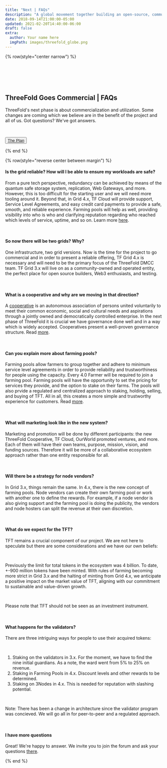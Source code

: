 ```yaml
---
title: "Next | FAQs"
description: "A global movement together building an open-source, community-driven, decentralized Internet – from the ground up." # quotation marks to allow colons where used
date: 2018-09-14T21:00:00-05:00
updated: 2021-02-20T14:40:00-06:00
draft: false
extra:
  author: Your name here
  imgPath: images/threefold_globe.png
---
```


<!-- section 1 (header) -->

{% row(style="center narrow") %}

<br>
<br>
<br>
<br>

## ThreeFold Goes Commercial | **FAQs**

ThreeFold's next phase is about commercialization and utilization. Some changes are coming which we believe are in the benefit of the project and all of us. Got questions? We've got answers.

<br>

<button>[The Plan](/next)</button>

{% end %}

{% row(style="reverse center between margin") %}

#### Is the grid reliable? How will I be able to ensure my workloads are safe?

From a pure tech perspective, redundancy can be achieved by means of the quantum safe storage system, replication, Web Gateways, and more. However, this is too difficult for the starting user and we will need more tooling around it. Beyond that, in Grid 4.x, TF Cloud will provide support, Service Level Agreements, and easy credit card payments to provide a safe, smooth, and reliable experience. Farming pools will help as well, providing visibility into who is who and clarifying reputation regarding who reached which levels of service, uptime, and so on. Learn more [here](/blog/reliability).

<br>

#### So now there will be two grids? Why?

One infrastructure, two grid versions. Now is the time for the project to go commercial and in order to present a reliable offering, TF Grid 4.x is necessary and will need to be the primary focus of the ThreeFold DMCC team. TF Grid 3.x will live on as a community-owned and operated entity, the perfect place for open source builders, Web3 enthusiasts, and testing.

<br>

#### What is a cooperative and why are we moving in that direction?

A [cooperative](https://www.ica.coop/en/cooperatives/what-is-a-cooperative) is an autonomous association of persons united voluntarily to meet their common economic, social and cultural needs and aspirations through a jointly owned and democratically controlled enterprise. In the next phase of ThreeFold it is crucial we have governance done well and in a way which is widely accepted. Cooperatives present a well-proven governance structure. Read [more](/blog/threefold-cooperative).

<br>

#### Can you explain more about farming pools?

Farming pools allow farmers to group together and adhere to minimum service level agreements in order to provide reliability and trustworthiness for people using the capacity. Every 4.0 Farmer will be required to join a farming pool. Farming pools will have the opportunity to set the pricing for services they provide, and the option to stake on their farms. The pools will also prvide a regulated and centralized approach to staking, holding, selling, and buying of TFT. All in all, this creates a more simple and trustworthy experience for customers. Read [more](/blog/farming-pools).

<br>

#### What will marketing look like in the new system?

Marketing and promotion will be done by different participants: the new ThreeFold Cooperative, TF Cloud, OurWorld promoted ventures, and more. Each of them will have their own teams, purpose, mission, vision, and funding sources. Therefore it will be more of a collaborative ecosystem approach rather than one entity responsible for all.

<br>

#### Will there be a strategy for node vendors?

In Grid 3.x, things remain the same. In 4.x, there is the new concept of farming pools. Node vendors can create their own farming pool or work with another one to define the rewards. For example, if a node vendor is also giving support and the farming pool is doing the publicity, the vendors and node hosters can split the revenue at their own discretion.

<br>

#### What do we expect for the TFT?

TFT remains a crucial component of our project. We are not here to speculate but there are some considerations and we have our own beliefs:

<br>

Previously the limit for total tokens in the ecosystem was 4 billion. To date, +-900 million tokens have been minted. With rules of farming becoming more strict in Grid 3.x and the halting of minting from Grid 4.x, we anticipate a positive impact on the market value of TFT, aligning with our commitment to sustainable and value-driven growth.

<br>

Please note that TFT should not be seen as an investment instrument.

<br>

#### What happens for the validators?

There are three intriguing ways for people to use their acquired tokens:

<br>

1. Staking on the validators in 3.x. For the moment, we have to find the nine initial guardians. As a note, the ward went from 5% to 25% on revenue.
2. Staking in Farming Pools in 4.x. Discount levels and other rewards to be determined.
3. Staking on 3Nodes in 4.x. This is needed for reputation with slashing potential.

<br>

Note: There has been a change in architecture since the validator program was concieved. We will go all in for peer-to-peer and a regulated approach.

<br>

#### I have more questions

Great! We're happy to answer. We invite you to join the forum and ask your questions [there](https://forum.threefold.io/t/november-30-2023-threefold-community-call-recording/4153).

{% end %}